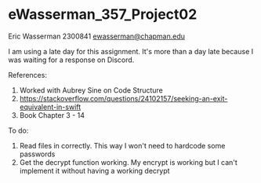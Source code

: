 # eWasserman_357_Project02

Eric Wasserman
2300841
ewasserman@chapman.edu

I am using a late day for this assignment. It's more than a day late because I was waiting for a response on Discord.

References:
  1. Worked with Aubrey Sine on Code Structure
  2. https://stackoverflow.com/questions/24102157/seeking-an-exit-equivalent-in-swift
  3. Book Chapter 3 - 14

To do:
  1. Read files in correctly. This way I won't need to hardcode some passwords
  2. Get the decrypt function working. My encrypt is working but I can't implement it without having a working decrypt
